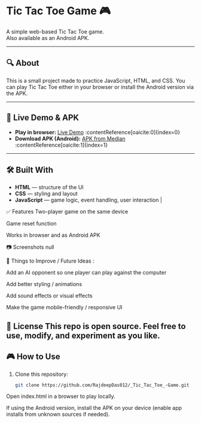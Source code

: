 # Tic Tac Toe Game 🎮

A simple web-based Tic Tac Toe game.  
Also available as an Android APK.  

---

## 🔍 About

This is a small project made to practice JavaScript, HTML, and CSS. You can play Tic Tac Toe either in your browser or install the Android version via the APK.  

---

## 🚀 Live Demo & APK

- **Play in browser:** [Live Demo](https://tic-tac-toe12356.netlify.app/) :contentReference[oaicite:0]{index=0}  
- **Download APK (Android):** [APK from Median](https://median.co/share/mpzkrw) :contentReference[oaicite:1]{index=1}  

---

## 🛠️ Built With

- **HTML** — structure of the UI  
- **CSS** — styling and layout  
- **JavaScript** — game logic, event handling, user interaction  |
  
 ✅ Features
Two-player game on the same device

Game reset function

Works in browser and as Android APK

📷 Screenshots
 null

🧩 Things to Improve / Future Ideas :

Add an AI opponent so one player can play against the computer

Add better styling / animations

Add sound effects or visual effects

Make the game mobile-friendly / responsive UI

📄 License
This repo is open source. Feel free to use, modify, and experiment as you like.
---

## 🎮 How to Use

1. Clone this repository:  
   ```bash
   git clone https://github.com/RajdeepDas012/_Tic_Tac_Toe_-Game.git
Open index.html in a browser to play locally.

If using the Android version, install the APK on your device (enable app installs from unknown sources if needed).



